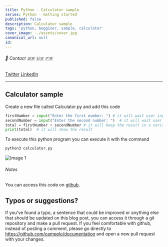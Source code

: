 ```yaml
---
title: Python - Calculator sample
series: Python - Getting started
published: false
description: Calculator sample
tags: 'python, begginer, sample, calculator'
cover_image: ../assets/cover.jpg
canonical_url: null
id: 
---
```


###### :postbox: Contact :brazil: :us: :fr:

[Twitter](https://twitter.com/campelo87)
[LinkedIn](https://www.linkedin.com/in/flavio-campelo/?locale=en_US)

---

## Calculator sample

Create a new file called Calculator.py and add this code

```python
firstNumber = input("Enter the first number: ") # it will wait user input for the first number
secondNumber = input("Enter the second number: ")  # it will wait user input for the second number
total = firstNumber + secondNumber # it will keep the result in a variable called total
print(total)  # it will show the result
```

To execute this python program you can execute it with the command

```bash
python3 calculator.py
```

![Image 1](..\assets/img1.png)


###### Notes

You can access this code on [github](https://github.com/campelo/Python-First-steps).

## Typos or suggestions?

If you've found a typo, a sentence that could be improved or anything else that should be updated on this blog post, you can access it through a git repository and make a pull request. If you feel comfortable with github, instead of posting a comment, please go directly to https://github.com/campelo/documentation and open a new pull request with your changes.